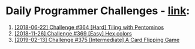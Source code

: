 # Daily Programmer Challenges - [link](https://www.reddit.com/r/dailyprogrammer):

1. [[2018-06-22] Challenge #364 [Hard] Tiling with Pentominos](https://www.reddit.com/r/dailyprogrammer/comments/8t4440/20180622_challenge_364_hard_tiling_with_pentominos/)
2. [[2018-11-26] Challenge #369 [Easy] Hex colors](https://www.reddit.com/r/dailyprogrammer/comments/a0lhxx/20181126_challenge_369_easy_hex_colors/)
3. [[2019-02-13] Challenge #375 [Intermediate] A Card Flipping Game](https://www.reddit.com/r/dailyprogrammer/comments/aq6gfy/20190213_challenge_375_intermediate_a_card/)